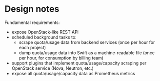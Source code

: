 # Design notes

Fundamental requirements:
- expose OpenStack-like REST API
- scheduled background tasks to:
  - scrape quota/usage data from backend services (once per hour for each project)
  - dump quota/usage data into Swift as a machine-readable file (once per hour, for consumption by billing team)
- support plugins that implement quota/usage/capacity scraping per OpenStack service (Nova, Neutron, etc.)
- expose all quota/usage/capacity data as Prometheus metrics
